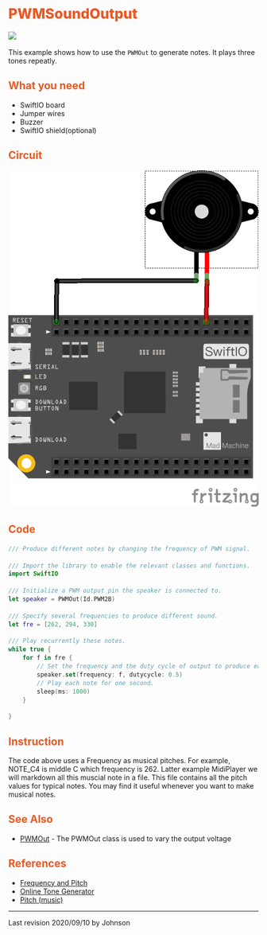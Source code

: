 # <span style="color:#EA5823;font-weight:800">PWMSoundOutput</span>

![](../../.gitbook/assets/PWMSoundOutput/PWM.gif)

This example shows how to use the `PWMOut` to generate notes. It plays three tones repeatly.

## <span style="color:#EA5823;font-weight:700">What you need</span>

- SwiftIO board
- Jumper wires
- Buzzer
- SwiftIO shield(optional)

## <span style="color:#EA5823;font-weight:700">Circuit</span>

![](../../.gitbook/assets/PWMSoundOutput/PWMSoundOutput.png)


## <span style="color:#EA5823;font-weight:700">Code</span>

```swift
/// Produce different notes by changing the frequency of PWM signal.

/// Import the library to enable the relevant classes and functions.
import SwiftIO

/// Initialize a PWM output pin the speaker is connected to.
let speaker = PWMOut(Id.PWM2B)

/// Specify several frequencies to produce different sound.
let fre = [262, 294, 330]

/// Play recurrently these notes.
while true {
    for f in fre {
        // Set the frequency and the duty cycle of output to produce each note.
        speaker.set(frequency: f, dutycycle: 0.5)
        // Play each note for one second.
        sleep(ms: 1000)
    }
    
}
```

## <span style="color:#EA5823;font-weight:700">Instruction</span>

The code above uses a Frequency as musical pitches. For example, NOTE_C4 is middle C which frequency is 262. Latter example MidiPlayer we will markdown all this muscial note in a file. This file contains all the pitch values for typical notes. You may find it useful whenever you want to make musical notes.

## <span style="color:#EA5823;font-weight:700">See Also</span>

- [PWMOut](https://swiftioapi.madmachine.io/Classes/PWMOut.html) - The PWMOut class is used to vary the output voltage

## <span style="color:#EA5823;font-weight:700">References</span>

- [Frequency and Pitch](http://www.vias.org/crowhurstba/crowhurst_basic_audio_vol1_006.html)
- [Online Tone Generator](https://www.szynalski.com/tone-generator/)
- [Pitch (music)](https://en.wikipedia.org/wiki/Pitch_(music))


---
Last revision 2020/09/10 by Johnson